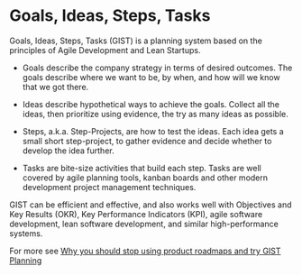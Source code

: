 <!--
  * browser: goals-ideas-steps-tasks
  * tracker: f44c30d1b876f8987cf78c727e573542
  * version: 1.0.0
  * updated: 2018-02-24T03:07:23Z
  * contact: Joel Parker Henderson (http://joelparkerhenderson.com)
  * options: commentable
-->

# Goals, Ideas, Steps, Tasks

Goals, Ideas, Steps, Tasks (GIST) is a planning system based on the principles of Agile Development and Lean Startups.

* Goals describe the company strategy in terms of desired outcomes. The goals describe where we want to be, by when, and how will we know that we got there.

* Ideas describe hypothetical ways to achieve the goals. Collect all the ideas, then prioritize using evidence, the try as many ideas as possible.

* Steps, a.k.a. Step-Projects, are how to test the ideas. Each idea gets a small short step-project, to gather evidence and decide whether to develop the idea further.

* Tasks are bite-size activities that build each step. Tasks are well covered by agile planning tools, kanban boards and other modern development project management techniques.


GIST can be efficient and effective, and also works well with Objectives and Key Results (OKR), Key Performance Indicators (KPI), agile software development, lean software development, and similar high-performance systems.

For more see [Why you should stop using product roadmaps and try GIST Planning](https://hackernoon.com/why-i-stopped-using-product-roadmaps-and-switched-to-gist-planning-3b7f54e271d1)
